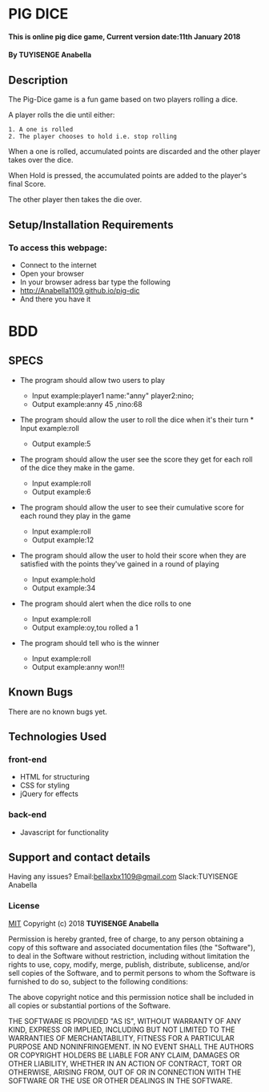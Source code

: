 # PIG DICE
#### This is online pig dice game, Current version date:11th January 2018
#### By **TUYISENGE Anabella**
## Description
The Pig-Dice game is a fun game based on two players rolling a dice.

A player rolls the die until either:

    1. A one is rolled
    2. The player chooses to hold i.e. stop rolling

When a one is rolled, accumulated points are discarded and the other player takes over the dice.

When Hold is pressed, the accumulated points are added to the player's final Score.

The other player then takes the die over.
## Setup/Installation Requirements
### To access this webpage:
* Connect to the internet
* Open your browser
* In your browser adress bar type the following
* http://Anabella1109.github.io/pig-dic
* And there you have it
# BDD

## SPECS
* The program should allow two users to play
   * Input example:player1 name:"anny" player2:nino; 
   * Output example:anny 45 ,nino:68

* The program should allow the user to roll the dice when it's their turn
      * Input example:roll
   * Output example:5
* The program should allow the user see the score they get for each roll of the dice they make in the game.
     * Input example:roll
   * Output example:6
* The program should allow the user to see their cumulative score for each round they play in the game
    * Input example:roll
   * Output example:12
* The program should allow the user to hold their score when they are satisfied with the points they've gained in a round of playing
    * Input example:hold
    * Output example:34
* The program should alert when the dice rolls to one
   * Input example:roll
   * Output example:oy,tou rolled a 1
* The program should tell who is the winner
   * Input example:roll
   * Output example:anny won!!!
## Known Bugs
There are no known bugs yet.
## Technologies Used

### front-end
*  HTML for structuring
* CSS for styling
* jQuery for effects
### back-end
* Javascript for functionality
## Support and contact details
Having any issues?
Email:bellaxbx1109@gmail.com
Slack:TUYISENGE Anabella
### License
[MIT](https://choosealicense.com/licenses/mit/)
Copyright (c) 2018 **TUYISENGE Anabella** 

Permission is hereby granted, free of charge, to any person obtaining a copy
of this software and associated documentation files (the "Software"), to deal
in the Software without restriction, including without limitation the rights
to use, copy, modify, merge, publish, distribute, sublicense, and/or sell
copies of the Software, and to permit persons to whom the Software is
furnished to do so, subject to the following conditions:

The above copyright notice and this permission notice shall be included in all
copies or substantial portions of the Software.

THE SOFTWARE IS PROVIDED "AS IS", WITHOUT WARRANTY OF ANY KIND, EXPRESS OR
IMPLIED, INCLUDING BUT NOT LIMITED TO THE WARRANTIES OF MERCHANTABILITY,
FITNESS FOR A PARTICULAR PURPOSE AND NONINFRINGEMENT. IN NO EVENT SHALL THE
AUTHORS OR COPYRIGHT HOLDERS BE LIABLE FOR ANY CLAIM, DAMAGES OR OTHER
LIABILITY, WHETHER IN AN ACTION OF CONTRACT, TORT OR OTHERWISE, ARISING FROM,
OUT OF OR IN CONNECTION WITH THE SOFTWARE OR THE USE OR OTHER DEALINGS IN THE
SOFTWARE.
